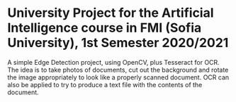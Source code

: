 # University Project for the Artificial Intelligence course in FMI (Sofia University), 1st Semester 2020/2021

A simple Edge Detection project, using OpenCV, plus Tesseract for OCR. The idea is to take photos of documents, cut out the background and rotate the image appropriately to look like a properly scanned document. OCR can also be applied to try to produce a text file with the contents of the document.
